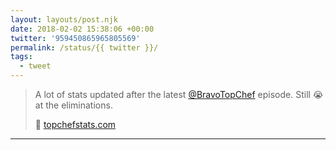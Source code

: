 ```yaml
---
layout: layouts/post.njk
date: 2018-02-02 15:38:06 +00:00
twitter: '959450865965805569'
permalink: /status/{{ twitter }}/
tags: 
  - tweet
---
```


> A lot of stats updated after the latest [@BravoTopChef](https://twitter.com/BravoTopChef) episode. Still 😭 at the eliminations.
> 
> 🔪 [topchefstats.com](https://topchefstats.com)

---
